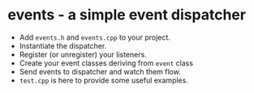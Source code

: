 # events - a simple event dispatcher

* Add `events.h` and `events.cpp` to your project.
* Instantiate the dispatcher.
* Register (or unregister) your listeners.
* Create your event classes deriving from `event` class
* Send events to dispatcher and watch them flow.
* `test.cpp` is here to provide some useful examples.



